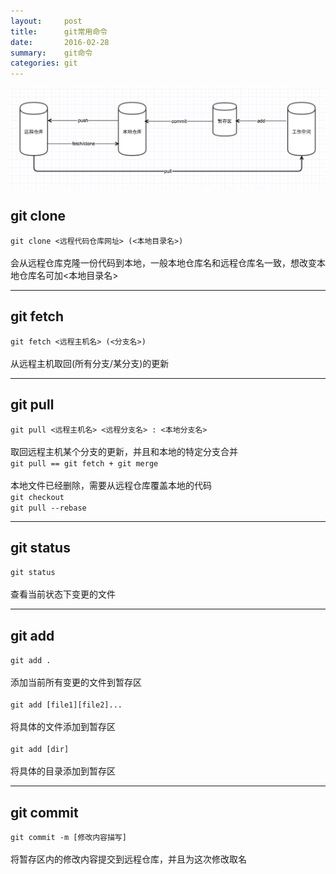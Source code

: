 ```yaml
---
layout:     post
title:      git常用命令
date:       2016-02-28
summary:    git命令
categories: git
---
```

![git work](/images/git_work.png)

## git clone
`git clone <远程代码仓库网址> (<本地目录名>)`
<br><br>
会从远程仓库克隆一份代码到本地，一般本地仓库名和远程仓库名一致，想改变本地仓库名可加<本地目录名>

***

## git fetch
`git fetch <远程主机名> (<分支名>)`
<br><br>
从远程主机取回(所有分支/某分支)的更新

***

## git pull
`git pull <远程主机名> <远程分支名> : <本地分支名>`
<br><br>
取回远程主机某个分支的更新，并且和本地的特定分支合并
<br>
`git pull == git fetch + git merge`
<br><br>
本地文件已经删除，需要从远程仓库覆盖本地的代码
<br>
`git checkout`
<br>
`git pull --rebase`

***

## git status
`git status`
<br><br>
查看当前状态下变更的文件

***

## git add
`git add .`
<br><br>
添加当前所有变更的文件到暂存区
<br><br>
`git add [file1][file2]...`
<br><br>
将具体的文件添加到暂存区
<br><br>
`git add [dir]`
<br><br>
将具体的目录添加到暂存区

***

## git commit
`git commit -m [修改内容描写]`
<br><br>
将暂存区内的修改内容提交到远程仓库，并且为这次修改取名














